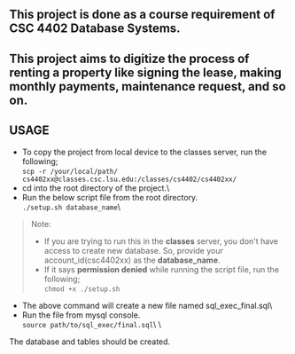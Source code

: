 ## This project is done as a course requirement of CSC 4402 Database Systems.

## This project aims to digitize the process of renting a property like signing the lease, making monthly payments, maintenance request, and so on.

## USAGE
- To copy the project from local device to the classes server, run the following;\
`scp -r /your/local/path/ cs4402xx@classes.csc.lsu.edu:/classes/cs4402/cs4402xx/`
- cd into the root directory of the project.\
- Run the below script file from the root directory.\
`./setup.sh database_name`\
> Note:
> - If you are trying to run this in the **classes** server, you don't have access to create new database. So, provide your account_id(csc4402xx) as the **database_name**.
> - If it says **permission denied** while running the script file, run the following;\
> `chmod +x ./setup.sh`
- The above command will create a new file named sql_exec_final.sql\
- Run the file from mysql console.\
`source path/to/sql_exec/final.sql`\ \

The database and tables should be created.
